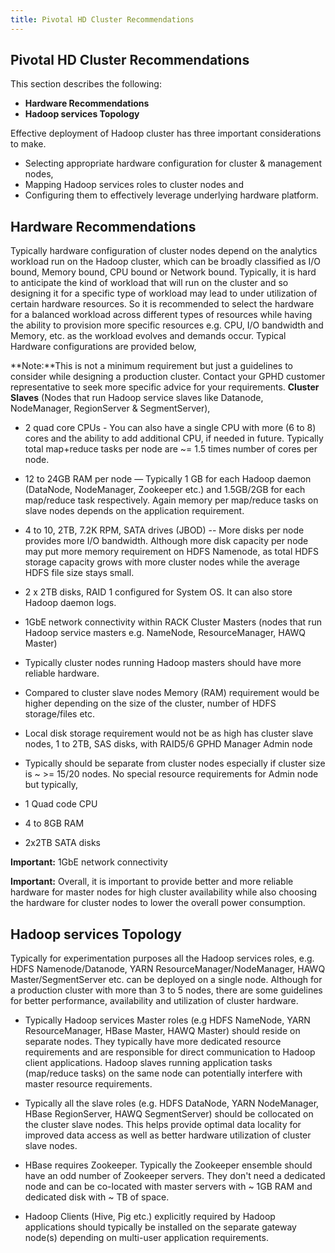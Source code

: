 ```yaml
---
title: Pivotal HD Cluster Recommendations
---
```


Pivotal HD Cluster Recommendations
----------------------------------

This section describes the following:

*  **Hardware Recommendations**
*  **Hadoop services Topology**

Effective deployment of Hadoop cluster has three important considerations to make.

* Selecting appropriate hardware configuration for cluster & management nodes,
* Mapping Hadoop services roles to cluster nodes and
* Configuring them to effectively leverage underlying hardware platform.

Hardware Recommendations
------------------------
Typically hardware configuration of cluster nodes depend on the analytics workload
run on the Hadoop cluster, which can be broadly classified as I/O bound, Memory
bound, CPU bound or Network bound. Typically, it is hard to anticipate the kind of
workload that will run on the cluster and so designing it for a specific type of
workload may lead to under utilization of certain hardware resources. So it is
recommended to select the hardware for a balanced workload across different types of
resources while having the ability to provision more specific resources e.g. CPU, I/O
bandwidth and Memory, etc. as the workload evolves and demands occur.
Typical Hardware configurations are provided below,

**Note:**This is not a minimum requirement but just a guidelines to consider while designing a
         production cluster. Contact your GPHD customer representative to seek more specific
         	advice for your requirements.
**Cluster Slaves** (Nodes that run Hadoop service slaves like Datanode, NodeManager,
RegionServer & SegmentServer),
* 2 quad core CPUs - You can also have a single CPU with more (6 to 8) cores and
   the ability to add additional CPU, if needed in future. Typically total map+reduce
  tasks per node are ~= 1.5 times number of cores per node.
* 12 to 24GB RAM per node — Typically 1 GB for each Hadoop daemon
     (DataNode, NodeManager, Zookeeper etc.) and 1.5GB/2GB for each map/reduce
    task respectively. Again memory per map/reduce tasks on slave nodes depends on
   the application requirement.
* 4 to 10, 2TB, 7.2K RPM, SATA drives (JBOD) -- More disks per node provides
  more I/O bandwidth. Although more disk capacity per node may put more
  memory requirement on HDFS Namenode, as total HDFS storage capacity grows
  with more cluster nodes while the average HDFS file size stays small.
* 2 x 2TB disks, RAID 1 configured for System OS. It can also store Hadoop
   daemon logs.

* 1GbE network connectivity within RACK
Cluster Masters (nodes that run Hadoop service masters e.g. NameNode,
ResourceManager, HAWQ Master)
* Typically cluster nodes running Hadoop masters should have more reliable
   hardware.
* Compared to cluster slave nodes Memory (RAM) requirement would be higher
   depending on the size of the cluster, number of HDFS storage/files etc.
* Local disk storage requirement would not be as high has cluster slave nodes, 1 to
   2TB, SAS disks, with RAID5/6
GPHD Manager Admin node
* Typically should be separate from cluster nodes especially if cluster size is ~ >=
   15/20 nodes. No special resource requirements for Admin node but typically,
* 1 Quad code CPU
* 4 to 8GB RAM
* 2x2TB SATA disks

**Important:** 1GbE network connectivity

**Important:** Overall, it is important to provide better and more reliable hardware
for master nodes for high cluster availability while also choosing the hardware for
cluster nodes to lower the overall power consumption.

Hadoop services Topology
------------------------
Typically for experimentation purposes all the Hadoop services roles, e.g. HDFS
Namenode/Datanode, YARN ResourceManager/NodeManager, HAWQ
Master/SegmentServer etc. can be deployed on a single node. Although for a
production cluster with more than 3 to 5 nodes, there are some guidelines for better
performance, availability and utilization of cluster hardware.

* Typically Hadoop services Master roles (e.g HDFS NameNode, YARN
  ResourceManager, HBase Master, HAWQ Master) should reside on separate
  nodes. They typically have more dedicated resource requirements and are
  responsible for direct communication to Hadoop client applications. Hadoop
  slaves running application tasks (map/reduce tasks) on the same node can
  potentially interfere with master resource requirements.
* Typically all the slave roles (e.g. HDFS DataNode, YARN NodeManager, HBase
  RegionServer, HAWQ SegmentServer) should be collocated on the cluster slave
  nodes. This helps provide optimal data locality for improved data access as well as
  better hardware utilization of cluster slave nodes.

* HBase requires Zookeeper. Typically the Zookeeper ensemble should have an odd
  number of Zookeeper servers. They don't need a dedicated node and can be
  co-located with master servers with ~ 1GB RAM and dedicated disk with ~ TB of
  space.
* Hadoop Clients (Hive, Pig etc.) explicitly required by Hadoop applications should
  typically be installed on the separate gateway node(s) depending on multi-user
  application requirements.

